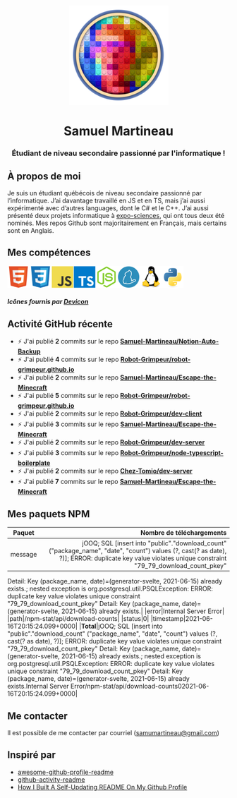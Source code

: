<div align="middle">
  <img height="225" alt="avatar" src="https://raw.githubusercontent.com/Samuel-Martineau/Samuel-Martineau/master/avatar.png">
  <h1>Samuel Martineau</h1>
  <h3>Étudiant de niveau secondaire passionné par l'informatique !</h3>
</div>

## À propos de moi

Je suis un étudiant québécois de niveau secondaire passionné par l’informatique. J’ai davantage travaillé en JS et en TS, mais j’ai aussi expérimenté avec d’autres languages, dont le C# et le C++. J’ai aussi présenté deux projets informatique à [expo-sciences](https://technoscience.ca/programmes/expo-sciences/), qui ont tous deux été nominés. Mes repos Github sont majoritairement en Français, mais certains sont en Anglais.

## Mes compétences

<img alt="HTML5" src="https://raw.githubusercontent.com/devicons/devicon/master/icons/html5/html5-original.svg" width="50" title="HTML5" /><img alt="CSS3" src="https://raw.githubusercontent.com/devicons/devicon/master/icons/css3/css3-original.svg" width="50" title="CSS3" /><img alt="JavaScript" src="https://raw.githubusercontent.com/devicons/devicon/master/icons/javascript/javascript-original.svg" width="50" title="JavaScript" /><img alt="TypeScript" src="https://raw.githubusercontent.com/devicons/devicon/master/icons/typescript/typescript-original.svg" width="50" title="TypeScript" /><img alt="NodeJS" src="https://raw.githubusercontent.com/devicons/devicon/master/icons/nodejs/nodejs-original.svg" width="50" title="NodeJS" /><img alt="Yarn" src="https://raw.githubusercontent.com/devicons/devicon/master/icons/yarn/yarn-original.svg" width="50" title="Yarn" /><img alt="Linux" src="https://raw.githubusercontent.com/devicons/devicon/master/icons/linux/linux-original.svg" width="50" title="Linux" /><img alt="Python" src="https://raw.githubusercontent.com/devicons/devicon/master/icons/python/python-original.svg" width="50" title="Python" />

##### Icônes fournis par [Devicon](https://konpa.github.io/devicon/)

## Activité GitHub récente

- ⚡ J&#x27;ai publié **2** commits sur le repo [**Samuel-Martineau/Notion-Auto-Backup**](https://github.com/Samuel-Martineau/Notion-Auto-Backup)
- ⚡ J&#x27;ai publié **4** commits sur le repo [**Robot-Grimpeur/robot-grimpeur.github.io**](https://github.com/Robot-Grimpeur/robot-grimpeur.github.io)
- ⚡ J&#x27;ai publié **2** commits sur le repo [**Samuel-Martineau/Escape-the-Minecraft**](https://github.com/Samuel-Martineau/Escape-the-Minecraft)
- ⚡ J&#x27;ai publié **5** commits sur le repo [**Robot-Grimpeur/robot-grimpeur.github.io**](https://github.com/Robot-Grimpeur/robot-grimpeur.github.io)
- ⚡ J&#x27;ai publié **2** commits sur le repo [**Robot-Grimpeur/dev-client**](https://github.com/Robot-Grimpeur/dev-client)
- ⚡ J&#x27;ai publié **3** commits sur le repo [**Samuel-Martineau/Escape-the-Minecraft**](https://github.com/Samuel-Martineau/Escape-the-Minecraft)
- ⚡ J&#x27;ai publié **2** commits sur le repo [**Robot-Grimpeur/dev-server**](https://github.com/Robot-Grimpeur/dev-server)
- ⚡ J&#x27;ai publié **3** commits sur le repo [**Robot-Grimpeur/node-typescript-boilerplate**](https://github.com/Robot-Grimpeur/node-typescript-boilerplate)
- ⚡ J&#x27;ai publié **2** commits sur le repo [**Chez-Tomio/dev-server**](https://github.com/Chez-Tomio/dev-server)
- ⚡ J&#x27;ai publié **7** commits sur le repo [**Samuel-Martineau/Escape-the-Minecraft**](https://github.com/Samuel-Martineau/Escape-the-Minecraft)

## Mes paquets NPM

| Paquet  |                                                                                                                                                                                                                                         Nombre de téléchargements |
| ------- | ----------------------------------------------------------------------------------------------------------------------------------------------------------------------------------------------------------------------------------------------------------------: |
| message | jOOQ; SQL [insert into &quot;public&quot;.&quot;download_count&quot; (&quot;package_name&quot;, &quot;date&quot;, &quot;count&quot;) values (?, cast(? as date), ?)]; ERROR: duplicate key value violates unique constraint &quot;79_79_download_count_pkey&quot; |

Detail: Key (package_name, date)&#x3D;(generator-svelte, 2021-06-15) already exists.; nested exception is org.postgresql.util.PSQLException: ERROR: duplicate key value violates unique constraint &quot;79_79_download_count_pkey&quot;
Detail: Key (package_name, date)&#x3D;(generator-svelte, 2021-06-15) already exists.|
|error|Internal Server Error|
|path|/npm-stat/api/download-counts|
|status|0|
|timestamp|2021-06-16T20:15:24.099+0000|
|**Total**|jOOQ; SQL [insert into &quot;public&quot;.&quot;download_count&quot; (&quot;package_name&quot;, &quot;date&quot;, &quot;count&quot;) values (?, cast(? as date), ?)]; ERROR: duplicate key value violates unique constraint &quot;79_79_download_count_pkey&quot;
Detail: Key (package_name, date)&#x3D;(generator-svelte, 2021-06-15) already exists.; nested exception is org.postgresql.util.PSQLException: ERROR: duplicate key value violates unique constraint &quot;79_79_download_count_pkey&quot;
Detail: Key (package_name, date)&#x3D;(generator-svelte, 2021-06-15) already exists.Internal Server Error/npm-stat/api/download-counts02021-06-16T20:15:24.099+0000|

## Me contacter

Il est possible de me contacter par courriel ([samumartineau@gmail.com](mailto:samumartineau@gmail.com))

## Inspiré par

- [awesome-github-profile-readme](https://github.com/abhisheknaiidu/awesome-github-profile-readme)
- [github-activity-readme](https://github.com/jamesgeorge007/github-activity-readme)
- [How I Built A Self-Updating README On My Github Profile](https://www.mokkapps.de/blog/how-i-built-a-self-updating-readme-on-my-git-hub-profile/)
